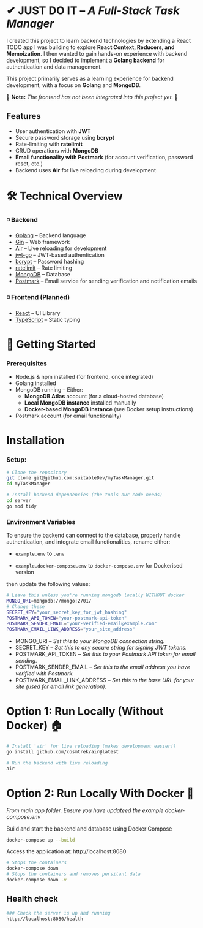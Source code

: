 # ✔ JUST DO IT – *A Full-Stack Task Manager*  

I created this project to learn backend technologies by extending a React TODO app I was building to explore **React Context, Reducers, and Memoization**. I then wanted to gain hands-on experience with backend development, so I decided to implement a **Golang backend** for authentication and data management.  

This project primarily serves as a learning experience for backend development, with a focus on **Golang** and **MongoDB**.

🚧 **Note:** *The frontend has not been integrated into this project yet.* 🚧

## Features  
- User authentication with **JWT**  
- Secure password storage using **bcrypt**  
- Rate-limiting with **ratelimit**  
- CRUD operations with **MongoDB**  
- **Email functionality with Postmark** (for account verification, password reset, etc.)  
- Backend uses **Air** for live reloading during development  

# 🛠️ Technical Overview  

### ◽ Backend  
- [Golang](https://go.dev/) – Backend language  
- [Gin](https://gin-gonic.com/) – Web framework  
- [Air](https://github.com/cosmtrek/air) – Live reloading for development  
- [jwt-go](https://github.com/golang-jwt/jwt) – JWT-based authentication  
- [bcrypt](https://golang.org/x/crypto/bcrypt) – Password hashing  
- [ratelimit](https://github.com/juju/ratelimit) – Rate limiting  
- [MongoDB](https://www.mongodb.com/) – Database  
- [Postmark](https://postmarkapp.com/) – Email service for sending verification and notification emails

### ◽ Frontend (Planned)  
- [React](https://reactjs.org/) – UI Library  
- [TypeScript](https://www.typescriptlang.org/) – Static typing  

# 🏁 Getting Started  

### Prerequisites  
- Node.js & npm installed (for frontend, once integrated)  
- Golang installed  
- MongoDB running – Either:  
  - **MongoDB Atlas** account (for a cloud-hosted database)  
  - **Local MongoDB instance** installed manually  
  - **Docker-based MongoDB instance** (see Docker setup instructions)  
- Postmark account (for email functionality)  


# Installation  
### Setup: 
```sh
# Clone the repository
git clone git@github.com:suitableDev/myTaskManager.git
cd myTaskManager

# Install backend dependencies (the tools our code needs)
cd server
go mod tidy
```

### Environment Variables
To ensure the backend can connect to the database, properly handle authentication, and integrate email functionalities, rename either:
-  `example.env` to `.env` 
 
- `example.docker-compose.env` to `docker-compose.env` for Dockerised version

then update the following values:
```sh
# Leave this unless you're running mongodb locally WITHOUT docker
MONGO_URI=mongodb://mongo:27017 
# Change these
SECRET_KEY="your_secret_key_for_jwt_hashing"
POSTMARK_API_TOKEN="your-postmark-api-token"
POSTMARK_SENDER_EMAIL="your-verified-email@example.com"
POSTMARK_EMAIL_LINK_ADDRESS="your_site_address"
```
- MONGO_URI – *Set this to your MongoDB connection string.*
- SECRET_KEY – *Set this to any secure string for signing JWT tokens.*
- POSTMARK_API_TOKEN – *Set this to your Postmark API token for email sending.*
- POSTMARK_SENDER_EMAIL – *Set this to the email address you have verified with Postmark.*
- POSTMARK_EMAIL_LINK_ADDRESS – *Set this to the base URL for your site (used for email link generation).*



# Option 1: Run Locally (Without Docker) 🏠

```sh
# Install 'air' for live reloading (makes development easier!)
go install github.com/cosmtrek/air@latest

# Run the backend with live reloading
air
```
# Option 2: Run Locally With Docker 🐳
*From main app folder. Ensure you have updateed the example docker-compose.env*

Build and start the backend and database using Docker Compose

```sh
docker-compose up --build
```

 Access the application at: http://localhost:8080


```sh
# Stops the containers
docker-compose down
# Stops the containers and removes persitant data
docker-compose down -v
```

## Health check
```sh
### Check the server is up and running
http://localhost:8080/health
```
